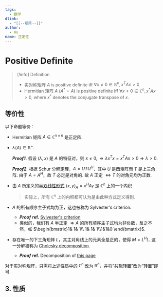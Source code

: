 ```yaml
---
tags:
  - 数学
dlink: 
  - "[[--矩阵--]]"
author:
  - Hu
name: 正定性
---
```


# Positive Definite

>[!info] Definition
> - 实对称矩阵 $A$ is positive definite iff $\forall x \neq 0\in \mathbb{R}^n, x^TAx > 0$.
> - Hermitian 矩阵 $A$ ($A^*=A$) is positive definite iff $\forall x \neq 0\in \mathbb{C}^n, x^*Ax > 0$, where $x^*$ denotes the conjugate transpose of $x$.

## 等价性

以下命题等价：

- Hermitian 矩阵 $A\in\mathbb{C}^{n\times n}$ 是正定阵.

- $\lambda(A)\in \mathbb{R}^+$.

    ***Proof1.*** 假设 $(\lambda, x)$ 是 $A$ 的特征对，则 $x \neq 0, \Longrightarrow \lambda x^Tx = x^TAx > 0 \Longrightarrow \lambda > 0$.

    ***Proof2.*** 根据 Schur 分解定理，$A = U TU^H$，其中 $U$ 是酉矩阵而 $T$ 是上三角阵. 由于 $A = A^H$，故 $T$ 必定是对角的. 故 $A$ 正定 $\Longleftrightarrow T$ 的对角元均为正数.

- 由 $A$ 所定义的[半双线性形式](https://zh.wikipedia.org/wiki/%E5%8D%8A%E5%8F%8C%E7%BA%BF%E6%80%A7%E5%BD%A2%E5%BC%8F) $\langle x,y  \rangle _A = x^H A y$ 是 $\mathbb{C}^n$ 上的一个内积
   > 实际上，所有 $\mathbb{C}^n$ 上的内积都可认为是由此种方式定义得到.

- $A$ 的所有顺序主子式均为正，这也被称为 Sylvester's criterion.
  - ***Proof*** **ref.** [Sylvester's criterion](https://en.wikipedia.org/wiki/Sylvester%27s_criterion)
  - 类似的，我们有 $A$ 半正定 $\Longrightarrow A$ 的所有顺序主子式均为非负数，反之不然，如 $\begin{bmatrix}1& 1& 1\\ 1& 1& 1\\1&1&0 \end{bmatrix}$.
- 存在唯一的下三角矩阵 $L$，其主对角线上的元素全是正的，使得 $M = L^H L$. 这一分解被称为 [Cholesky decomposition](https://en.wikipedia.org/wiki/Cholesky_decomposition).
  - ***Proof*** **ref.** Decomposition of [this page](https://en.wikipedia.org/wiki/Definite_matrix)

对于实对称矩阵，只需将上述性质中的 $\mathbb{C}^n$ 改为 $\mathbb{R}^n$，并将“共轭转置”改为“转置”即可.

## 3. 性质

